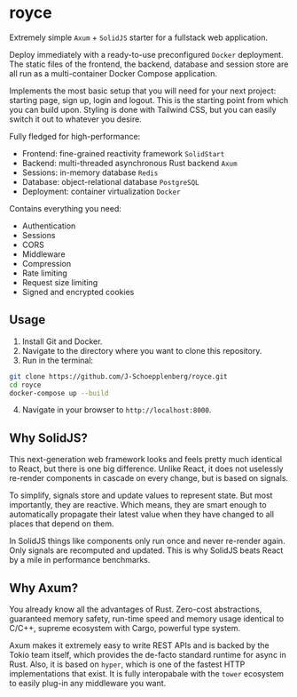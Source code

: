 # royce

Extremely simple `Axum` + `SolidJS` starter for a fullstack web application. 

Deploy immediately with a ready-to-use preconfigured `Docker` deployment. The static files of the frontend, the backend, database and session store are all run as a multi-container Docker Compose application.

Implements the most basic setup that you will need for your next project: starting page, sign up, login and logout. This is the starting point from which you can build upon. Styling is done with Tailwind CSS, but you can easily switch it out to whatever you desire. 

Fully fledged for high-performance:
- Frontend: fine-grained reactivity framework `SolidStart`
- Backend: multi-threaded asynchronous Rust backend `Axum`
- Sessions: in-memory database `Redis`
- Database: object-relational database `PostgreSQL`
- Deployment: container virtualization `Docker`

Contains everything you need:
- Authentication
- Sessions
- CORS
- Middleware
- Compression
- Rate limiting
- Request size limiting
- Signed and encrypted cookies

## Usage

1. Install Git and Docker.
2. Navigate to the directory where you want to clone this repository.
3. Run in the terminal:
```bash
git clone https://github.com/J-Schoepplenberg/royce.git
cd royce
docker-compose up --build
```
4. Navigate in your browser to `http://localhost:8000`.

## Why SolidJS?

This next-generation web framework looks and feels pretty much identical to React, but there is one big difference. Unlike React, it does not uselessly re-render components in cascade on every change, but is based on signals. 

To simplify, signals store and update values to represent state. But most importantly, they are reactive. Which means, they are smart enough to automatically propagate their latest value when they have changed to all places that depend on them.

In SolidJS things like components only run once and never re-render again. Only signals are recomputed and updated. This is why SolidJS beats React by a mile in performance benchmarks.

## Why Axum?

You already know all the advantages of Rust. Zero-cost abstractions, guaranteed memory safety, run-time speed and memory usage identical to C/C++, supreme ecosystem with Cargo, powerful type system.

Axum makes it extremely easy to write REST APIs and is backed by the Tokio team itself, which provides the de-facto standard runtime for async in Rust. Also, it is based on `hyper`, which is one of the fastest HTTP implementations that exist. It is fully interopabale with the `tower` ecosystem to easily plug-in any middleware you want.